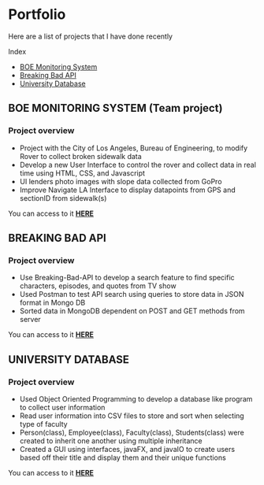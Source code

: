 # Portfolio
Here are a list of projects that I have done recently

Index

* [BOE Monitoring System](https://github.com/pramirezx/BOE-Sidewalk-Monitoring-System.git)
* [Breaking Bad API](https://github.com/ErnestoTheProgrammer/Breaking-Bad-API.git)
* [University Database](https://github.com/ErnestoTheProgrammer/University-Database-GUI.git)

## BOE MONITORING SYSTEM (Team project)
### Project overview
* Project with the City of Los Angeles, Bureau of Engineering, to modify Rover to collect broken sidewalk data 
* Develop a new User Interface to control the rover and collect data in real time using HTML, CSS, and Javascript
* UI lenders photo images with slope data collected from GoPro
* Improve Navigate LA Interface to display datapoints from GPS and sectionID from sidewalk(s)

You can access to it **[HERE](https://github.com/pramirezx/BOE-Sidewalk-Monitoring-System.git)**

## BREAKING BAD API
### Project overview
* Use Breaking-Bad-API to develop a search feature to find specific characters, episodes, and quotes from TV show
* Used Postman to test API search using queries to store data in JSON format in Mongo DB
* Sorted data in MongoDB dependent on POST and GET methods from server

You can access to it **[HERE](https://github.com/ErnestoTheProgrammer/Breaking-Bad-API.git)**

## UNIVERSITY DATABASE
### Project overview
* Used Object Oriented Programming to develop a database like program to collect user information
* Read user information into CSV files to store and sort when selecting type of faculty
* Person(class), Employee(class), Faculty(class), Students(class) were created to inherit one another using multiple inheritance
* Created a GUI using interfaces, javaFX, and javaIO to create users based off their title and display them and their unique functions 

You can access to it **[HERE](https://github.com/ErnestoTheProgrammer/University-Database-GUI.git)**
